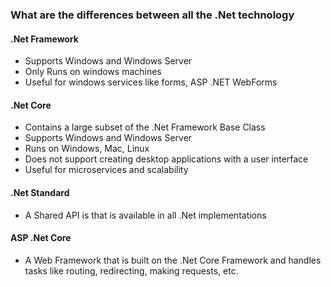 ### What are the differences between all the .Net technology
#### .Net Framework
- Supports Windows and Windows Server
- Only Runs on windows machines
- Useful for windows services like forms, ASP .NET WebForms
#### .Net Core
- Contains a large subset of the .Net Framework Base Class
- Supports Windows and Windows Server
- Runs on Windows, Mac, Linux
- Does not support creating desktop applications with a user interface
- Useful for microservices and scalability
#### .Net Standard
- A Shared API is that is available in all .Net implementations
#### ASP .Net Core
- A Web Framework that is built on the .Net Core Framework and handles tasks like routing, redirecting, making requests, etc.